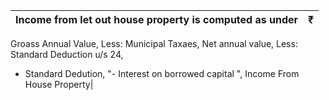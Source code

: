 ﻿Income from let out house property is computed as under|₹
-|-|
Groass Annual Value,
Less: Municipal Taxaes,
Net annual value,
Less: Standard Deduction u/s 24,
- Standard Dedution,
"- Interest on borrowed capital ",
Income From House Property|